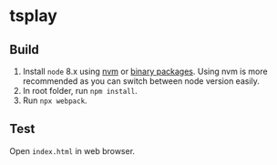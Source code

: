 # tsplay

## Build

1. Install `node` 8.x using [nvm](https://github.com/creationix/nvm) or [binary packages](https://nodejs.org/en/download/). Using nvm is more recommended as you can switch between node version easily.
2. In root folder, run `npm install`.
3. Run `npx webpack`.

## Test

Open `index.html` in web browser.

